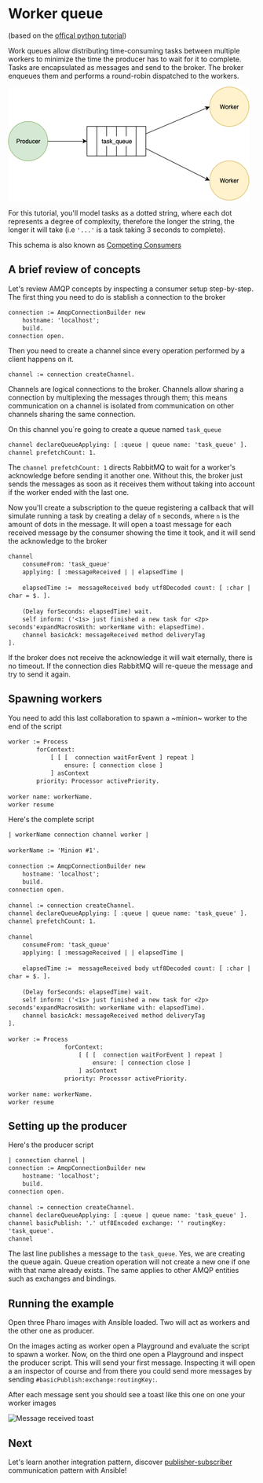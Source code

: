 # Worker queue
(based on the [offical python tutorial](https://www.rabbitmq.com/tutorials/tutorial-two-python.html))

Work queues allow distributing time-consuming tasks between multiple workers to minimize the time the producer has to wait for it to complete. Tasks are encapsulated as messages and send to the broker. The broker enqueues them and performs a round-robin dispatched to the workers.

![Diagram of worker queue](worker_queue.png)

For this tutorial, you'll model tasks as a dotted string, where each dot represents a degree of complexity, therefore the longer the string, the longer it will take (i.e `'...'` is a task taking 3 seconds to complete).

This schema is also known as [Competing Consumers](https://www.enterpriseintegrationpatterns.com/patterns/messaging/CompetingConsumers.html)

## A brief review of concepts 

Let's review AMQP concepts by inspecting a consumer setup step-by-step. The first thing you need to do is stablish a connection to the broker

````Smalltalk
connection := AmqpConnectionBuilder new
	hostname: 'localhost';
	build.
connection open.
````

Then you need to create a channel since every operation performed by a client happens on it.

````Smalltalk
channel := connection createChannel.
````

Channels are logical connections to the broker. Channels allow sharing a connection by multiplexing the messages through them; this means communication on a channel is isolated from communication on other channels sharing the same connection. 

On this channel you´re going to create a queue named `task_queue`

````Smalltalk
channel declareQueueApplying: [ :queue | queue name: 'task_queue' ].
channel prefetchCount: 1.
````

The `channel prefetchCount: 1` directs RabbitMQ to wait for a worker's acknowledge before sending it another one. Without this, the broker just sends the messages as soon as it receives them without taking into account if the worker ended with the last one.

Now you'll create a subscription to the queue registering a callback that will simulate running a task by creating a delay of `n` seconds, where `n` is the amount of dots in the message. It will open a toast message for each received message by the consumer showing the time it took, and it will send the acknowledge to the broker

````Smalltalk
channel 
	consumeFrom: 'task_queue'
	applying: [ :messageReceived | | elapsedTime |
	
	elapsedTime :=  messageReceived body utf8Decoded count: [ :char | char = $. ].
	
	(Delay forSeconds: elapsedTime) wait.
	self inform: ('<1s> just finished a new task for <2p> seconds'expandMacrosWith: workerName with: elapsedTime).
	channel basicAck: messageReceived method deliveryTag
].	
````

If the broker does not receive the acknowledge it will wait eternally, there is no timeout. If the connection dies RabbitMQ will re-queue the message and try to send it again.


## Spawning workers

You need to add this last collaboration to spawn a ~minion~ worker to the end of the script

````Smalltalk
worker := Process
		forContext:
			[ [ [  connection waitForEvent ] repeat ]
				ensure: [ connection close ]
			] asContext
		priority: Processor activePriority.

worker name: workerName.	
worker resume 
````

Here's the complete script

```Smalltalk
| workerName connection channel worker |

workerName := 'Minion #1'.

connection := AmqpConnectionBuilder new
	hostname: 'localhost';
	build.
connection open.

channel := connection createChannel.
channel declareQueueApplying: [ :queue | queue name: 'task_queue' ].
channel prefetchCount: 1.

channel 
	consumeFrom: 'task_queue'
	applying: [ :messageReceived | | elapsedTime |
	
	elapsedTime :=  messageReceived body utf8Decoded count: [ :char | char = $. ].
	
	(Delay forSeconds: elapsedTime) wait.
	self inform: ('<1s> just finished a new task for <2p> seconds'expandMacrosWith: workerName with: elapsedTime).
	channel basicAck: messageReceived method deliveryTag
].	

worker := Process
				forContext:
					[ [ [  connection waitForEvent ] repeat ]
						ensure: [ connection close ]
					] asContext
				priority: Processor activePriority.

worker name: workerName.	
worker resume 
````

## Setting up the producer

Here's the producer script

````Smalltalk
| connection channel |
connection := AmqpConnectionBuilder new
	hostname: 'localhost';
	build.
connection open.

channel := connection createChannel.
channel declareQueueApplying: [ :queue | queue name: 'task_queue' ].
channel basicPublish: '.' utf8Encoded exchange: '' routingKey: 'task_queue'.
channel
````

The last line publishes a message to the `task_queue`. Yes, we are creating the queue again. Queue creation operation will not create a new one if one with that name already exists. The same applies to other AMQP entities such as exchanges and bindings. 

## Running the example

Open three Pharo images with Ansible loaded. Two will act as workers and the other one as producer. 

On the images acting as worker open a Playground and evaluate the script to spawn a worker. Now, on the third one open a Playground and inspect the producer script. This will send your first message. Inspecting it will open a an inspector of course and from there you could send more messages by sending `#basicPublish:exchange:routingKey:`.

After each message sent you should see a toast like this one on one your worker images

![Message received toast](worker_queue_message_received_toast.png)

## Next 

Let's learn another integration pattern, discover [publisher-subscriber](PublisherSubscriber.md) communication pattern with Ansible!

